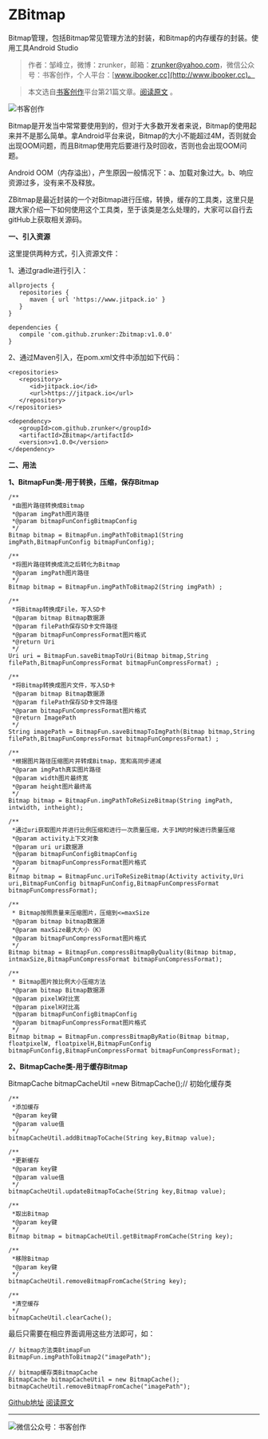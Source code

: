 # ZBitmap
Bitmap管理，包括Bitmap常见管理方法的封装，和Bitmap的内存缓存的封装。使用工具Android Studio

>作者：邹峰立，微博：zrunker，邮箱：zrunker@yahoo.com，微信公众号：书客创作，个人平台：[www.ibooker.cc](http://www.ibooker.cc)。

>本文选自[书客创作](http://www.ibooker.cc)平台第21篇文章。[阅读原文](http://www.ibooker.cc/article/21/detail) 。

![书客创作](http://upload-images.jianshu.io/upload_images/3480018-7b36898e0754caf0..jpg?imageMogr2/auto-orient/strip%7CimageView2/2/w/1240)

Bitmap是开发当中常常要使用到的，但对于大多数开发者来说，Bitmap的使用起来并不是那么简单。拿Android平台来说，Bitmap的大小不能超过4M，否则就会出现OOM问题，而且Bitmap使用完后要进行及时回收，否则也会出现OOM问题。

Android OOM（内存溢出），产生原因一般情况下：a、加载对象过大。b、响应资源过多，没有来不及释放。

ZBitmap是最近封装的一个对Bitmap进行压缩，转换，缓存的工具类，这里只是跟大家介绍一下如何使用这个工具类，至于该类是怎么处理的，大家可以自行去gitHub上获取相关源码。

**一、引入资源**

这里提供两种方式，引入资源文件：

1、通过gradle进行引入：

```
allprojects {
   repositories {
      maven { url 'https://www.jitpack.io' }
   }
}

dependencies {
   compile 'com.github.zrunker:Zbitmap:v1.0.0'
}
```
2、通过Maven引入，在pom.xml文件中添加如下代码：
```
<repositories>
   <repository>
      <id>jitpack.io</id>
      <url>https://jitpack.io</url>
   </repository>
</repositories>
```
```
<dependency>
   <groupId>com.github.zrunker</groupId>
   <artifactId>ZBitmap</artifactId>
   <version>v1.0.0</version>
</dependency>
```
**二、用法**

**1、BitmapFun类-用于转换，压缩，保存Bitmap**
```
/**
 *由图片路径转换成Bitmap
 *@param imgPath图片路径
 *@param bitmapFunConfigBitmapConfig
 */
Bitmap bitmap = BitmapFun.imgPathToBitmap1(String imgPath,BitmapFunConfig bitmapFunConfig);

/**
 *将图片路径转换成流之后转化为Bitmap
 *@param imgPath图片路径
 */
Bitmap bitmap = BitmapFun.imgPathToBitmap2(String imgPath) ;

/**
 *将Bitmap转换成File，写入SD卡
 *@param bitmap Bitmap数据源
 *@param filePath保存SD卡文件路径
 *@param bitmapFunCompressFormat图片格式
 *@return Uri
 */
Uri uri = BitmapFun.saveBitmapToUri(Bitmap bitmap,String filePath,BitmapFunCompressFormat bitmapFunCompressFormat) ;

/**
 *将Bitmap转换成图片文件，写入SD卡
 *@param bitmap Bitmap数据源
 *@param filePath保存SD卡文件路径
 *@param bitmapFunCompressFormat图片格式
 *@return ImagePath
 */
String imagePath = BitmapFun.saveBitmapToImgPath(Bitmap bitmap,String filePath,BitmapFunCompressFormat bitmapFunCompressFormat) ;

/**
 *根据图片路径压缩图片并转成Bitmap，宽和高同步递减
 *@param imgPath真实图片路径
 *@param width图片最终宽
 *@param height图片最终高
 */
Bitmap bitmap = BitmapFun.imgPathToReSizeBitmap(String imgPath, intwidth, intheight);

/**
 *通过uri获取图片并进行比例压缩和进行一次质量压缩，大于1M的时候进行质量压缩
 *@param activity上下文对象
 *@param uri uri数据源
 *@param bitmapFunConfigBitmapConfig
 *@param bitmapFunCompressFormat图片格式
 */
Bitmap bitmap = BitmapFunc.uriToReSizeBitmap(Activity activity,Uri uri,BitmapFunConfig bitmapFunConfig,BitmapFunCompressFormat bitmapFunCompressFormat);

/**
 * Bitmap按照质量来压缩图片，压缩到<=maxSize
 *@param bitmap bitmap数据源
 *@param maxSize最大大小（K）
 *@param bitmapFunCompressFormat图片格式
 */
Bitmap bitmap = BitmapFun.compressBitmapByQuality(Bitmap bitmap, intmaxSize,BitmapFunCompressFormat bitmapFunCompressFormat);

/**
 * Bitmap图片按比例大小压缩方法
 *@param bitmap Bitmap数据源
 *@param pixelW对比宽
 *@param pixelH对比高
 *@param bitmapFunConfigBitmapConfig
 *@param bitmapFunCompressFormat图片格式
 */
Bitmap bitmap = BitmapFun.compressBitmapByRatio(Bitmap bitmap, floatpixelW, floatpixelH,BitmapFunConfig bitmapFunConfig,BitmapFunCompressFormat bitmapFunCompressFormat);
```
**2、BitmapCache类-用于缓存Bitmap**

BitmapCache bitmapCacheUtil =new BitmapCache();// 初始化缓存类
```
/**
 *添加缓存
 *@param key键
 *@param value值
 */
bitmapCacheUtil.addBitmapToCache(String key,Bitmap value);

/**
 *更新缓存
 *@param key键
 *@param value值
 */
bitmapCacheUtil.updateBitmapToCache(String key,Bitmap value);

/**
 *取出Bitmap
 *@param key键
 */
Bitmap bitmap = bitmapCacheUtil.getBitmapFromCache(String key);

/**
 *移除Bitmap
 *@param key键
 */
bitmapCacheUtil.removeBitmapFromCache(String key);

/**
 *清空缓存
 */
bitmapCacheUtil.clearCache();
```
最后只需要在相应界面调用这些方法即可，如：
```
// bitmap方法类BtimapFun
BitmapFun.imgPathToBitmap2("imagePath");
        
// bitmap缓存类BitmapCache
BitmapCache bitmapCacheUtil = new BitmapCache();
bitmapCacheUtil.removeBitmapFromCache("imagePath");
```
[Github地址](https://github.com/zrunker/ZBitmap)
[阅读原文](http://www.ibooker.cc/article/21/detail)

----------
![微信公众号：书客创作](http://upload-images.jianshu.io/upload_images/3480018-02ad75034e28cdab..jpg?imageMogr2/auto-orient/strip%7CimageView2/2/w/1240)
